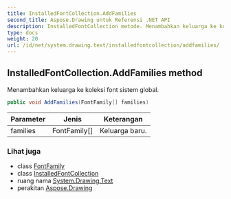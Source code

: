 ```yaml
---
title: InstalledFontCollection.AddFamilies
second_title: Aspose.Drawing untuk Referensi .NET API
description: InstalledFontCollection metode. Menambahkan keluarga ke koleksi font sistem global.
type: docs
weight: 20
url: /id/net/system.drawing.text/installedfontcollection/addfamilies/
---
```

## InstalledFontCollection.AddFamilies method

Menambahkan keluarga ke koleksi font sistem global.

```csharp
public void AddFamilies(FontFamily[] families)
```

| Parameter | Jenis | Keterangan |
| --- | --- | --- |
| families | FontFamily[] | Keluarga baru. |

### Lihat juga

* class [FontFamily](../../../system.drawing/fontfamily/)
* class [InstalledFontCollection](../)
* ruang nama [System.Drawing.Text](../../installedfontcollection/)
* perakitan [Aspose.Drawing](../../../)


